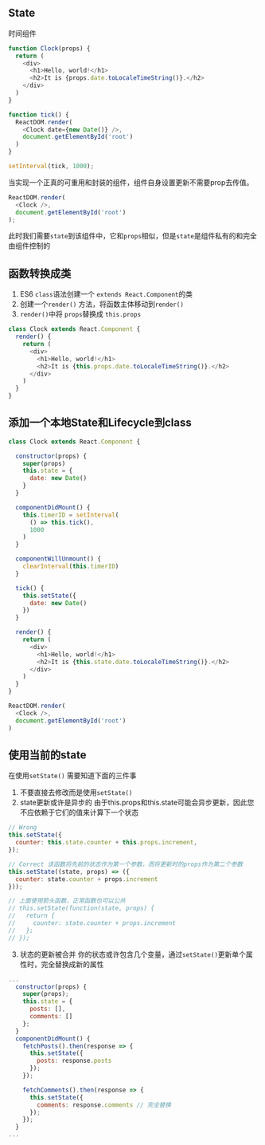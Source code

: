 ## State
时间组件
```js
function Clock(props) {
  return (
    <div>
      <h1>Hello, world!</h1>
      <h2>It is {props.date.toLocaleTimeString()}.</h2>
    </div>
  )
}

function tick() {
  ReactDOM.render(
    <Clock date={new Date()} />,
    document.getElementById('root')
  )
}

setInterval(tick, 1000);
```

当实现一个正真的可重用和封装的组件，组件自身设置更新不需要prop去传值。
```js
ReactDOM.render(
  <Clock />,
  document.getElementById('root')
);
```
此时我们需要`state`到该组件中，它和`props`相似，但是`state`是组件私有的和完全由组件控制的

## 函数转换成类
1. ES6 `class`语法创建一个 `extends React.Component`的类
2. 创建一个`render()` 方法，将函数主体移动到`render()`
3. `render()`中将 `props`替换成 `this.props`

```js
class Clock extends React.Component {
  render() {
    return (
      <div>
        <h1>Hello, world!</h1>
        <h2>It is {this.props.date.toLocaleTimeString()}.</h2>
      </div>
    )
  }
}
```

## 添加一个本地State和Lifecycle到class
```js
class Clock extends React.Component {

  constructor(props) {
    super(props)
    this.state = {
      date: new Date()
    }
  }

  componentDidMount() {
    this.timerID = setInterval(
      () => this.tick(),
      1000
    )
  }

  componentWillUnmount() {
    clearInterval(this.timerID)
  }

  tick() {
    this.setState({
      date: new Date()
    })
  }

  render() {
    return (
      <div>
        <h1>Hello, world!</h1>
        <h2>It is {this.state.date.toLocaleTimeString()}.</h2>
      </div>
    )
  }
}

ReactDOM.render(
  <Clock />,
  document.getElementById('root')
)
```

## 使用当前的state
在使用`setState()` 需要知道下面的三件事
1. 不要直接去修改而是使用`setState()`
2. state更新或许是异步的
由于this.props和this.state可能会异步更新，因此您不应依赖于它们的值来计算下一个状态
```js
// Wrong
this.setState({
  counter: this.state.counter + this.props.increment,
});

// Correct 该函数将先前的状态作为第一个参数，而将更新时的props作为第二个参数
this.setState((state, props) => ({
  counter: state.counter + props.increment
}));

// 上面使用箭头函数，正常函数也可以公共
// this.setState(function(state, props) {
//   return {
//     counter: state.counter + props.increment
//   };
// });
```
3. 状态的更新被合并
你的状态或许包含几个变量，通过`setState()`更新单个属性时，完全替换成新的属性
```js
...
  constructor(props) {
    super(props);
    this.state = {
      posts: [],
      comments: []
    };
  }
  componentDidMount() {
    fetchPosts().then(response => {
      this.setState({
        posts: response.posts
      });
    });

    fetchComments().then(response => {
      this.setState({
        comments: response.comments // 完全替换
      });
    });
  }
...
```